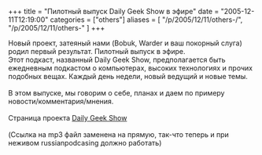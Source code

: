 +++
title = "Пилотный выпуск Daily Geek Show в эфире"
date = "2005-12-11T12:19:00"
categories = ["others"]
aliases = [
    "/p/2005/12/11/others-/",
    "/p/2005/12/11/others-"
]
+++


Новый проект, затеяный нами (Bobuk, Warder и ваш покорный слуга) родил первый результат. Пилотный выпуск в эфире.<br/>Этот подкаст, названный Daily Geek Show, предполагается быть ежедневным подкастом о компьютерах,  высоких технологиях и прочих подобных вещах.  Каждый день недели, новый ведущий и новые темы.<br/><br/>В этом выпуске, мы говорим о себе, планах и даем по примеру новости/комментария/мнения.<br/><br/>Страница проекта <a href="http://dgs.russianpodcasting.ru">Daily Geek Show</a><br/><br/>(Ссылка на mp3 файл заменена на прямую, так-что теперь и при неживом russianpodcasing должно работать)